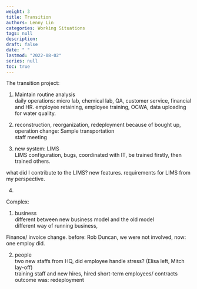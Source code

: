 ```yaml
---
weight: 3
title: Transition
authors: Lenny Lin
categories: Working Situations
tags: null
description: 
draft: false
date: " "
lastmod: "2022-08-02"
series: null
toc: true
---
```



The transition project:

1) Maintain routine analysis  
daily operations: micro lab, chemical lab, QA, customer service, financial and HR.  employee retaining, employee training, OCWA, data uploading for water quality.

2) reconstruction, reorganization, redeployment
because of bought up, operation change: Sample transportation  
    staff meeting

3) new system: LIMS  
LIMS configuration, bugs, coordinated with IT,
be trained firstly, then trained others.  

what did I contribute to the LIMS? new features. requirements for LIMS from my perspective.

4) 

Complex:  
1) business  
different between new business model and the old model  
different way of running business, 

Finance/ invoice
change. before: Rob Duncan, we were not involved, now: one employ did.

2) people  
two new staffs from HQ, did employee handle stress? (Elisa left, Mitch lay-off)  
training staff and new hires, hired short-term employees/ contracts  
outcome was: redeployment
